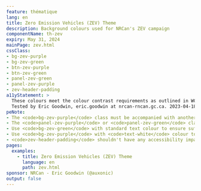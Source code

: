 ```yaml
---
feature: thématique
lang: en
title: Zero Emission Vehicles (ZEV) Theme
description: Background colours used for NRCan's ZEV campaign
componentName: th-zev
expiry: May 31, 2024
mainPage: zev.html
cssClass:
- bg-zev-purple
- bg-zev-green
- btn-zev-purple
- btn-zev-green
- panel-zev-green
- panel-zev-purple
- zev-header-padding
a11yStatement: >
  These colours meet the colour contrast requirements as outlined in WCAG 2.1 AA Success Criterion 1.4.3: Contrast (Minimum).
  Tested by Eric Goodwin, eric.goodwin at nrcan-rncan.gc.ca. 2023-04-18.
peNote:
- The <code>bg-zev-purple</code> class must be accompanied with another dark contrast background colour such as <code>bg-dark</code>
- The <code>panel-zev-purple</code> or <code>panel-zev-green</code> class must be accompagnied with a fall back color such as <code>panel-default</code>
- Use <code>bg-zev-green</code> with standard text colour to ensure sufficient contrast between text and background
- Use <code>bg-zev-purple</code> with <code>text-white</code> colour to ensure sufficient contrast between text and background
- <code>zev-header-padding</code> shouldn't have any accessibility impacts. Use to adjust padding within elements
pages:
  examples:
    - title: Zero Emission Vehicles (ZEV) Theme
      language: en
      path: zev.html
sponsor: NRCan - Eric Goodwin (@auxonic)
output: false
---
```

